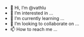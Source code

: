 - 👋 Hi, I’m @vathlu
- 👀 I’m interested in ...
- 🌱 I’m currently learning ...
- 💞️ I’m looking to collaborate on ...
- 📫 How to reach me ...

<!---
vathlu/vathlu is a ✨ special ✨ repository because its `README.md` (this file) appears on your GitHub profile.
You can click the Preview link to take a look at your changes.
--->

